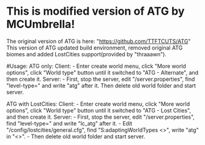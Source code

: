 # This is modified version of ATG by MCUmbrella!
The original version of ATG is here: "https://github.com/TTFTCUTS/ATG"
This version of ATG updated build environment, removed original ATG biomes and added LostCities support(provided by "thraaawn").

#Usage: 
  ATG only:
    Client:
      - Enter create world menu, click "More world options", click "World type" button until it switched to "ATG - Alternate", and then create it.
    Server:
      - First, stop the server, edit "/server.properties", find "level-type=" and write "atg" after it. Then delete old world folder and start server.

  ATG with LostCities:
    Client:
      - Enter create world menu, click "More world options", click "World type" button until it switched to "ATG - Lost Cities", and then create it.
    Server:
      - First, stop the server, edit "/server.properties", find "level-type=" and write "lc_atg" after it.
      - Edit "/config/lostcities/general.cfg", find "S:adaptingWorldTypes <>", write "atg" in "<>".
      - Then delete old world folder and start server.
